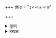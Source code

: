 +++
title = "३२ याञ् जनाः"

+++
<details><summary>मूलम्</summary>

यां जनाः॑ प्रतिनन्द॒न्तीत्ये॒षा ।  
</details>
<details><summary>हरदत्तः</summary>

मांसौदनमुत्तराभिः - यां जनाः प्रतिनन्दतीत्येषेति ॥ गता ॥
</details>